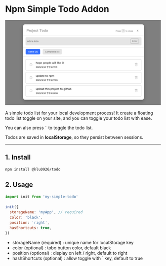 # Npm Simple Todo Addon

![Todo Screenshot](my-todo.png)

A simple todo list for your local development process! It create a floating todo list toggle on your site, and you can toggle your todo list with ease.

You can also press <code>`</code> to toggle the todo list.

Todos are saved in **localStorage**, so they persist between sessions.

---

## 1. Install

```bash
npm install @klu0926/todo
```

## 2. Usage

```js
import init from 'my-simple-todo'

init({
  storageName: 'myApp', // required
  color: 'black',
  position: 'right',
  hasShortcuts: true,
})
```

- storageName (required) : unique name for localStorage key
- color (optional) : tobo button color, default black
- position (optional) : display on left / right, default to right
- hashShortcuts (optional) : allow toggle with ` key, default to true
